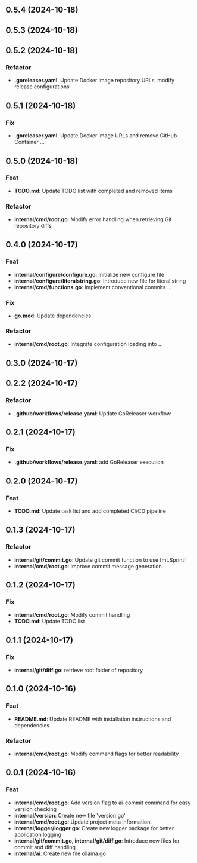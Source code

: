 ## 0.5.4 (2024-10-18)

## 0.5.3 (2024-10-18)

## 0.5.2 (2024-10-18)

### Refactor

- **.goreleaser.yaml**: Update Docker image repository URLs, modify release configurations

## 0.5.1 (2024-10-18)

### Fix

- **.goreleaser.yaml**: Update Docker image URLs and remove GitHub Container ...

## 0.5.0 (2024-10-18)

### Feat

- **TODO.md**: Update TODO list with completed and removed items

### Refactor

- **internal/cmd/root.go**: Modify error handling when retrieving Git repository diffs

## 0.4.0 (2024-10-17)

### Feat

- **internal/configure/configure.go**: Initialize new configure file
- **internal/configure/literalstring.go**: Introduce new file for literal string
- **internal/cmd/functions.go**: Implement conventional commits ...

### Fix

- **go.mod**: Update dependencies

### Refactor

- **internal/cmd/root.go**: Integrate configuration loading into ...

## 0.3.0 (2024-10-17)

## 0.2.2 (2024-10-17)

### Refactor

- **.github/workflows/release.yaml**: Update GoReleaser workflow

## 0.2.1 (2024-10-17)

### Fix

- **.github/workflows/release.yaml**: add GoReleaser execution

## 0.2.0 (2024-10-17)

### Feat

- **TODO.md**: Update task list and add completed CI/CD pipeline

## 0.1.3 (2024-10-17)

### Refactor

- **internal/git/commit.go**: Update git commit function to use fmt.Sprintf
- **internal/cmd/root.go**: Improve commit message generation

## 0.1.2 (2024-10-17)

### Fix

- **internal/cmd/root.go**: Modify commit handling
- **TODO.md**: Update TODO list

## 0.1.1 (2024-10-17)

### Fix

- **internal/git/diff.go**: retrieve root folder of repository

## 0.1.0 (2024-10-16)

### Feat

- **README.md**: Update README with installation instructions and dependencies

### Refactor

- **internal/cmd/root.go**: Modify command flags for better readability

## 0.0.1 (2024-10-16)

### Feat

- **internal/cmd/root.go**: Add version flag to ai-commit command for easy version checking
- **internal/version**: Create new file 'version.go'
- **internal/cmd/root.go**: Update project meta information.
- **internal/logger/logger.go**: Create new logger package for better application logging
- **internal/git/commit.go, internal/git/diff.go**: Introduce new files for commit and diff handling
- **internal/ai**: Create new file ollama.go
